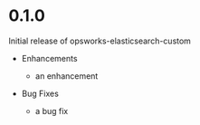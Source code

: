 # 0.1.0

Initial release of opsworks-elasticsearch-custom

* Enhancements
  * an enhancement

* Bug Fixes
  * a bug fix

